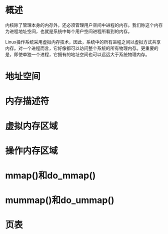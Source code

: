 # **概述**

内核除了管理本身的内存外，还必须管理用户空间中进程的内存。我们称这个内存为进程地址空间，也就是系统中每个用户空间进程所看到的内存。

Linux操作系统采用虚拟内存技术，因此，系统中的所有进程之间以虚拟方式共享内存。对一个进程而言，它好像都可以访问整个系统的所有物理内存。更重要的是，即使单独一个进程，它拥有的地址空间也可以远远大于系统物理内存。

# **地址空间**

# **内存描述符**

# **虚拟内存区域**

# **操作内存区域**

# **mmap()和do_mmap()**

# **mummap()和do_ummap()**

# **页表**